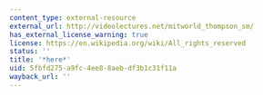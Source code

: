 ```yaml
---
content_type: external-resource
external_url: http://videolectures.net/mitworld_thompson_sm/
has_external_license_warning: true
license: https://en.wikipedia.org/wiki/All_rights_reserved
status: ''
title: '*here*'
uid: 5fbfd275-a9fc-4ee8-8aeb-df3b1c31f11a
wayback_url: ''
---
```

